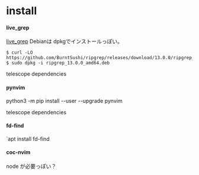 # install

#### live_grep
[live_grep](https://github.com/BurntSushi/ripgrep)
Debianは dpkgでインストールっぽい。
```
$ curl -LO https://github.com/BurntSushi/ripgrep/releases/download/13.0.0/ripgrep_13.0.0_amd64.deb
$ sudo dpkg -i ripgrep_13.0.0_amd64.deb
```

telescope dependencies

#### pynvim
 python3 -m pip install --user --upgrade pynvim

telescope dependencies


#### fd-find
`apt install fd-find


#### coc-nvim
node が必要っぽい？

